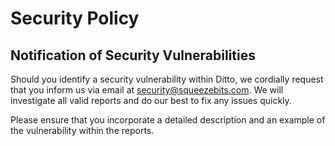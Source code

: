 # Security Policy

## Notification of Security Vulnerabilities
Should you identify a security vulnerability within Ditto, we cordially request that you inform us via email at security@squeezebits.com.
We will investigate all valid reports and do our best to fix any issues quickly.

Please ensure that you incorporate a detailed description and an example of the vulnerability within the reports.
